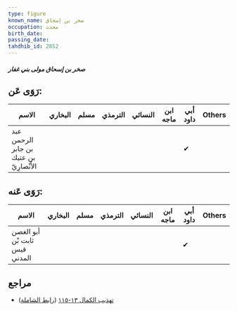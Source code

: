 ```yaml
---
type: figure
known_name: صخر بن إسحاق
occupation: محدث
birth_date:
passing_date:
tahdhib_id: 2852
---
```

##### صخر بن إسحاق مولى بني غفار

## رَوَى عَن:
| الاسم                                   | البخاري | مسلم | الترمذي | النسائي | ابن ماجه | أبي داود | Others |
| --------------------------------------- | ------- | ---- | ------- | ------- | -------- | -------- | ------ |
| عبد الرحمن بن جابر بن عتيك الأَنْصارِيّ |         |      |         |         |          | ✔        |        |
## رَوَى عَنه:
| الاسم                         | البخاري | مسلم | الترمذي | النسائي | ابن ماجه | أبي داود | Others |
| ----------------------------- | ------- | ---- | ------- | ------- | -------- | -------- | ------ |
| أبو الغصن ثابت بْن قيس المدني |         |      |         |         |          | ✔        |        |
## مراجع
- [تهذيب الكمال ١٣-١١٥](obsidian://open?vault=Tahdhib-al-Kamal&file=Figures/٢٨٥٢-صخر%20بن%20إسحاق%20مولى%20بني%20غفار) ([رابط الشاملة](https://shamela.ws/book/3722/6496))